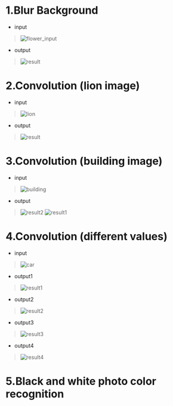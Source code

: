 # 1.Blur Background

- input 
> ![flower_input](https://user-images.githubusercontent.com/87034655/143721314-54a1a3a5-b138-43a2-8eb5-e5646ea48d7b.jpg)

- output
> ![result](https://user-images.githubusercontent.com/87034655/143721322-d8b3ada2-b6b8-422d-afee-b862559c2395.jpg)

# 2.Convolution (lion image)

- input 
> ![lion](https://user-images.githubusercontent.com/87034655/143721359-aa14154d-0c6b-4270-b7d4-071260399909.png)

- output 
> ![result](https://user-images.githubusercontent.com/87034655/143721370-9170575e-e689-47af-97a1-556edaef4f23.jpg)

# 3.Convolution (building image)

- input 
> ![building](https://user-images.githubusercontent.com/87034655/143721413-f4d4546f-9eb0-498d-82de-7ef6c00e1724.jpg)

- output 
> ![result2](https://user-images.githubusercontent.com/87034655/143721433-f0d93a84-8a9e-4441-af09-49dc6b33a55a.jpg)
> ![result1](https://user-images.githubusercontent.com/87034655/143721430-c4fb9bc5-3add-46f1-b8f7-631c1fba6cf8.jpg)

# 4.Convolution (different values)

- input 
> ![car](https://user-images.githubusercontent.com/87034655/143721465-db6d4c8a-e421-47d6-be51-3d0414ee10ae.jpeg)

- output1
> ![result1](https://user-images.githubusercontent.com/87034655/143721475-8fd5985d-a0af-4746-ab5d-124397e06b08.jpg)

- output2
> ![result2](https://user-images.githubusercontent.com/87034655/143721481-6319077e-e592-46bd-bc41-c8477d99c81b.jpg)

- output3
> ![result3](https://user-images.githubusercontent.com/87034655/143721500-12baf5ed-16c2-4c92-afa3-abc919f55b65.jpg)

- output4
> ![result4](https://user-images.githubusercontent.com/87034655/143721505-a298ebe2-1781-42e6-8d48-f1de6a0acada.jpg)

# 5.Black and white photo color recognition




